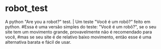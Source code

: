 # robot_test
A python "Are you a robot?" test. | Um  teste "Você é um robô?" feito em python.
#Essa é uma versão simples do teste: "Você é um robô?", se o seu site tem um movimento grande, provavelmente não é recomendado para você,
#mas se seu site é de relativo baixo movimento, então esse é uma alternativa barata e fácil de usar.
